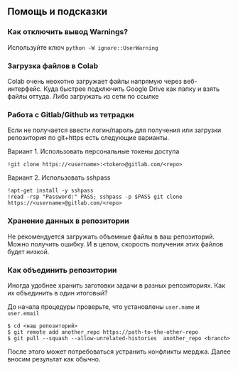 ## Помощь и подсказки

### Как отключить вывод Warnings?

Используйте ключ ``python -W ignore::UserWarning``

### Загрузка файлов в Colab

Colab очень неохотно загружает файлы напрямую через веб-интерфейс. Куда быстрее подключить Google Drive как папку и взять файлы оттуда. Либо загружать из сети по ссылке

### Работа с Gitlab/Github из тетрадки

Если не получается ввести логин/пароль для получения или загрузки репозитория по git+https есть следующие варианты.

Вариант 1. Использовать персональные токены доступа
```
!git clone https://<username>:<token>@gitlab.com/<repo>

```

Вариант 2. Использовать sshpass
```
!apt-get install -y sshpass
!read -rsp "Password:" PASS; sshpass -p $PASS git clone https://<username>@gitlab.com/<repo>
```

### Хранение данных в репозитории

Не рекомендуется загружать объемные файлы в ваш репозиторий. Можно получить ошибку. И в целом, скорость получения этих файлов будет низкой.


### Как объединить репозитории

Иногда удобнее хранить заготовки задачи в разных репозиториях. Как их объединить в один итоговый?

До начала процедуры проверьте, что установлены ``user.name`` и ``user.email``

```
$ cd <наш репозиторий>
$ git remote add another_repo https://path-to-the-other-repo
$ git pull --squash --allow-unrelated-histories  another_repo <branch>
```

После этого может потребоваться устранить конфликты мерджа. Далее вносим результат как обычно.
